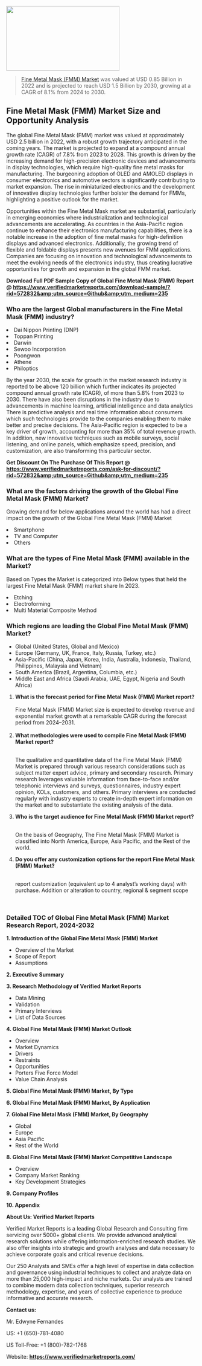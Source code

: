 <img src="https://ffe5etoiles.com/wp-content/uploads/2024/12/MST1-300x171.png" alt="" width="300" height="171" class="alignnone size-medium wp-image-20088" /><blockquote><p><p><a href="https://www.verifiedmarketreports.com/download-sample/?rid=572832&utm_source=Github&utm_medium=235" target="_blank">Fine Metal Mask (FMM) Market</a> was valued at USD 0.85 Billion in 2022 and is projected to reach USD 1.5 Billion by 2030, growing at a CAGR of 8.1% from 2024 to 2030.</p></blockquote><p><h2>Fine Metal Mask (FMM) Market Size and Opportunity Analysis</h2> <p>The global Fine Metal Mask (FMM) market was valued at approximately USD 2.5 billion in 2022, with a robust growth trajectory anticipated in the coming years. The market is projected to expand at a compound annual growth rate (CAGR) of 7.8% from 2023 to 2028. This growth is driven by the increasing demand for high-precision electronic devices and advancements in display technologies, which require high-quality fine metal masks for manufacturing. The burgeoning adoption of OLED and AMOLED displays in consumer electronics and automotive sectors is significantly contributing to market expansion. The rise in miniaturized electronics and the development of innovative display technologies further bolster the demand for FMMs, highlighting a positive outlook for the market.</p> <p>Opportunities within the Fine Metal Mask market are substantial, particularly in emerging economies where industrialization and technological advancements are accelerating. As countries in the Asia-Pacific region continue to enhance their electronics manufacturing capabilities, there is a notable increase in the adoption of fine metal masks for high-definition displays and advanced electronics. Additionally, the growing trend of flexible and foldable displays presents new avenues for FMM applications. Companies are focusing on innovation and technological advancements to meet the evolving needs of the electronics industry, thus creating lucrative opportunities for growth and expansion in the global FMM market.</p> </p><p class=""><strong>Download Full PDF Sample Copy of Global Fine Metal Mask (FMM) Report @ <a href="https://www.verifiedmarketreports.com/download-sample/?rid=572832&amp;utm_source=Github&amp;utm_medium=235" target="_blank">https://www.verifiedmarketreports.com/download-sample/?rid=572832&amp;utm_source=Github&amp;utm_medium=235</a></strong></p><h3 id="" class="">Who are the largest Global manufacturers in the Fine Metal Mask (FMM) industry?</h3><p><li>Dai Nippon Printing (DNP)</li><li> Toppan Printing</li><li> Darwin</li><li> Sewoo Incorporation</li><li> Poongwon</li><li> Athene</li><li> Philoptics</li></p><div class=""><div class="" dir="" data-message-author-role="" data-message-id="" data-message-model-slug=""><div class=""><div class=""><div class=""><div class="" dir="" data-message-author-role="" data-message-id="" data-message-model-slug=""><div class=""><div class=""><p>By the year 2030, the scale for growth in the market research industry is reported to be above 120 billion which further indicates its projected compound annual growth rate (CAGR), of more than 5.8% from 2023 to 2030. There have also been disruptions in the industry due to advancements in machine learning, artificial intelligence and data analytics There is predictive analysis and real time information about consumers which such technologies provide to the companies enabling them to make better and precise decisions. The Asia-Pacific region is expected to be a key driver of growth, accounting for more than 35% of total revenue growth. In addition, new innovative techniques such as mobile surveys, social listening, and online panels, which emphasize speed, precision, and customization, are also transforming this particular sector.</p><p><strong>Get Discount On The Purchase Of This Report @&nbsp; <a href="https://www.verifiedmarketreports.com/ask-for-discount/?rid=572832&amp;utm_source=Github&amp;utm_medium=235" target="_blank">https://www.verifiedmarketreports.com/ask-for-discount/?rid=572832&amp;utm_source=Github&amp;utm_medium=235</a></strong></p></div></div></div></div></div></div></div></div><h3 id="" class="">What are the factors driving the growth of the Global Fine Metal Mask (FMM) Market?</h3><p id="" class="">Growing demand for below applications around the world has had a direct impact on the growth of the Global Fine Metal Mask (FMM) Market</p><p id="" class=""><li>Smartphone</li><li> TV and Computer</li><li> Others</li></p><h3 id="" class="">What are the types of Fine Metal Mask (FMM) available in the Market?</h3><p id="" class="">Based on Types the Market is categorized into Below types that held the largest Fine Metal Mask (FMM) market share In 2023.</p><p id="" class=""><li>Etching</li><li> Electroforming</li><li> Multi Material Composite Method</li></p><h3 id="" class="">Which regions are leading the Global Fine Metal Mask (FMM) Market?</h3><ul><li>Global (United States, Global and Mexico)</li><li>Europe (Germany, UK, France, Italy, Russia, Turkey, etc.)</li><li>Asia-Pacific (China, Japan, Korea, India, Australia, Indonesia, Thailand, Philippines, Malaysia and Vietnam)</li><li>South America (Brazil, Argentina, Columbia, etc.)</li><li>Middle East and Africa (Saudi Arabia, UAE, Egypt, Nigeria and South Africa)</li></ul><p><ol><li><strong>What is the forecast period for Fine Metal Mask (FMM) Market report?<br /></strong><br /><span data-sheets-root="1" data-sheets-value="{&quot;1&quot;:2,&quot;2&quot;:&quot;XXXX size is expected to develop revenue and exponential market growth at a remarkable CAGR during the forecast period from 2024&ndash;2030.&quot;}" data-sheets-userformat="{&quot;2&quot;:12674,&quot;4&quot;:{&quot;1&quot;:2,&quot;2&quot;:16776960},&quot;10&quot;:2,&quot;11&quot;:0,&quot;15&quot;:&quot;Arial&quot;,&quot;16&quot;:12}">Fine Metal Mask (FMM) Market size is expected to develop revenue and exponential market growth at a remarkable CAGR during the forecast period from 2024&ndash;2031.</span><br /><br /></li><li><strong>What methodologies were used to compile Fine Metal Mask (FMM) Market report?<br /><br /></strong><p>The qualitative and quantitative data of the&nbsp;Fine Metal Mask (FMM) Market is prepared through various research considerations such as subject matter expert advice, primary and secondary research. Primary research leverages valuable information from face-to-face and/or telephonic interviews and surveys, questionnaires, industry expert opinion, KOLs, customers, and others. Primary interviews are conducted regularly with industry experts to create in-depth expert information on the market and to substantiate the existing analysis of the data.&nbsp;</p></li><li><strong>Who is the target audience for Fine Metal Mask (FMM) Market report?<br /><br /></strong><p>On the basis of Geography, The&nbsp;Fine Metal Mask (FMM) Market is classified into North America, Europe, Asia Pacific, and the Rest of the world.</p></li><li><strong>Do you offer any customization options for the report Fine Metal Mask (FMM) Market?<br /><br /></strong><p>report customization (equivalent up to 4 analyst&rsquo;s working days) with purchase. Addition or alteration to country, regional &amp; segment scope</p><p>&nbsp;</p></li></ol></p><h3 id="" class="">Detailed TOC of Global Fine Metal Mask (FMM) Market Research Report, 2024-2032</h3><p id="" class=""><strong>1. Introduction of the Global Fine Metal Mask (FMM) Market</strong></p><ul><li>Overview of the Market</li><li>Scope of Report</li><li>Assumptions</li></ul><p id="" class=""><strong>2. Executive Summary</strong></p><p id="" class=""><strong>3. Research Methodology of&nbsp;Verified Market Reports</strong></p><ul><li>Data Mining</li><li>Validation</li><li>Primary Interviews</li><li>List of Data Sources</li></ul><p id="" class=""><strong>4. Global Fine Metal Mask (FMM) Market Outlook</strong></p><ul><li>Overview</li><li>Market Dynamics</li><li>Drivers</li><li>Restraints</li><li>Opportunities</li><li>Porters Five Force Model</li><li>Value Chain Analysis</li></ul><p id="" class=""><strong>5. Global Fine Metal Mask (FMM) Market, By&nbsp;Type</strong></p><p id="" class=""><strong>6. Global Fine Metal Mask (FMM) Market, By Application</strong></p><p id="" class=""><strong>7. Global Fine Metal Mask (FMM) Market, By Geography</strong></p><ul><li>Global</li><li>Europe</li><li>Asia Pacific</li><li>Rest of the World</li></ul><p id="" class=""><strong>8. Global Fine Metal Mask (FMM) Market Competitive Landscape</strong></p><ul><li>Overview</li><li>Company Market Ranking</li><li>Key Development Strategies</li></ul><p id="" class=""><strong>9. Company Profiles</strong></p><p id="" class=""><strong>10. Appendix</strong></p><p id="" class=""><strong>About Us: Verified Market Reports</strong></p><p id="" class="">Verified Market Reports is a leading Global Research and Consulting firm servicing over 5000+ global clients. We provide advanced analytical research solutions while offering information-enriched research studies. We also offer insights into strategic and growth analyses and data necessary to achieve corporate goals and critical revenue decisions.</p><p id="" class="">Our 250 Analysts and SMEs offer a high level of expertise in data collection and governance using industrial techniques to collect and analyze data on more than 25,000 high-impact and niche markets. Our analysts are trained to combine modern data collection techniques, superior research methodology, expertise, and years of collective experience to produce informative and accurate research.</p><p id="" class=""><strong>Contact us:</strong></p><p id="" class="">Mr. Edwyne Fernandes</p><p id="" class="">US: +1 (650)-781-4080</p><p id="" class="">US Toll-Free: +1 (800)-782-1768</p><p id="" class="">Website: <a target="" data-test-app-aware-link=""><strong>https://www.verifiedmarketreports.com/</strong></a></p>
